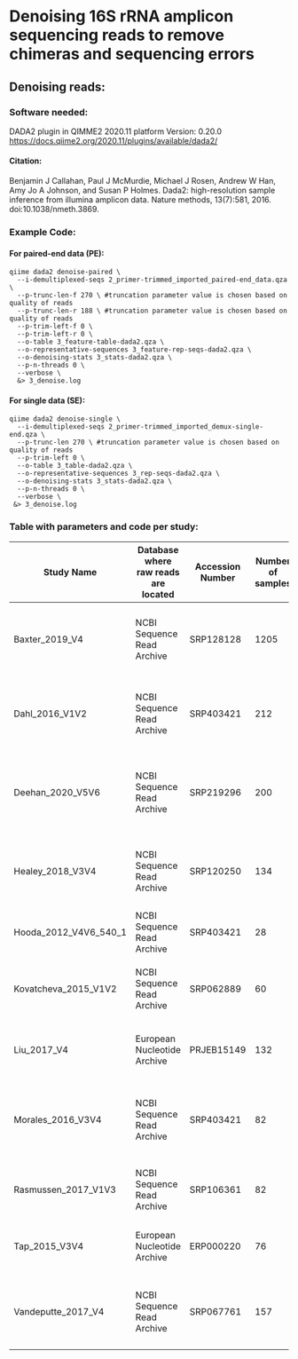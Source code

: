 

# Denoising 16S rRNA amplicon sequencing reads to remove chimeras and sequencing errors

## Denoising reads:
### Software needed:
DADA2 plugin in QIMME2 2020.11 platform
Version: 0.20.0
https://docs.qiime2.org/2020.11/plugins/available/dada2/
#### Citation: 
Benjamin J Callahan, Paul J McMurdie, Michael J Rosen, Andrew W Han, Amy Jo A Johnson, and Susan P Holmes. Dada2: high-resolution sample inference from illumina amplicon data. Nature methods, 13(7):581, 2016. doi:10.1038/nmeth.3869.


### Example Code:
#### For paired-end data (PE):
```
qiime dada2 denoise-paired \
  --i-demultiplexed-seqs 2_primer-trimmed_imported_paired-end_data.qza \
  --p-trunc-len-f 270 \ #truncation parameter value is chosen based on quality of reads
  --p-trunc-len-r 188 \ #truncation parameter value is chosen based on quality of reads
  --p-trim-left-f 0 \
  --p-trim-left-r 0 \
  --o-table 3_feature-table-dada2.qza \
  --o-representative-sequences 3_feature-rep-seqs-dada2.qza \
  --o-denoising-stats 3_stats-dada2.qza \
  --p-n-threads 0 \
  --verbose \
  &> 3_denoise.log

```

#### For single data (SE):
```
qiime dada2 denoise-single \
  --i-demultiplexed-seqs 2_primer-trimmed_imported_demux-single-end.qza \
  --p-trunc-len 270 \ #truncation parameter value is chosen based on quality of reads
  --p-trim-left 0 \
  --o-table 3_table-dada2.qza \
  --o-representative-sequences 3_rep-seqs-dada2.qza \
  --o-denoising-stats 3_stats-dada2.qza \
  --p-n-threads 0 \
  --verbose \
 &> 3_denoise.log

```
### Table with parameters and code per study:

| Study Name | Database where raw reads are located | Accession Number | Number of samples | Illumina platform used | Single or paired end data | Primers used | Denoise DADA2 paremeters |
| --- | --- | --- | --- | --- | --- | --- | --- |
| Baxter_2019_V4 | NCBI Sequence Read Archive | SRP128128 | 1205 | Illumina MiSeq | paired | GTGCCAGCMGCCGCGGTAA...ATTAGAWACCCBDGTAGTCC | `qiime dada2 denoise-paired --i-demultiplexed-seqs 1_imported_paired-end_data.qza --p-trunc-len-f 220 --p-trunc-len-r 200 --p-trim-left-f 0 --p-trim-left-r 0` |
Dahl_2016_V1V2 | NCBI Sequence Read Archive | SRP403421 | 212 | Illumina MiSeq | paired | AGMGTTYGATYMTGGCTCAG...ACTCCTACGGGAGGCAGC | `qiime dada2 denoise-paired  --i-demultiplexed-seqs 1_imported_paired-end_data.qza  --p-trunc-len-f 210 --p-trunc-len-r 205  --p-trim-left-f 0  --p-trim-left-r 0` |
Deehan_2020_V5V6 | NCBI Sequence Read Archive | SRP219296 | 200 | Illumina MiSeq | paired | RGGATTAGATACCC...AGGTGNTGCATGGYYGTCG | `qiime dada2 denoise-paired  --i-demultiplexed-seqs 2_primer-trimmed_imported_paired-end_data.qza  --p-trunc-len-f 212 --p-trunc-len-r 185  --p-trim-left-f 0 --p-trim-left-r 0` |
Healey_2018_V3V4 | NCBI Sequence Read Archive | SRP120250 | 134 | Illumina MiSeq | paired | CGGGAGGCAGCAG...ATTAGAWACCCBDGTA | `qiime dada2 denoise-paired --i-demultiplexed-seqs 1_imported_paired-end_data.qza --p-trunc-len-f 250 --p-trunc-len-r 230 --p-trim-left-f 0 --p-trim-left-r 0` |
Hooda_2012_V4V6_540_1 | NCBI Sequence Read Archive | SRP403421 | 28 | 454 titanium technology | single | GTGCCAGCMGCNGCGG...GGGTTNCGNTCGTTG | `qiime dada2 denoise-pyro --i-demultiplexed-seqs 3_imported_single-end_data.qza --p-trunc-len 303 --p-trim-left 0 `|
Kovatcheva_2015_V1V2 | NCBI Sequence Read Archive | SRP062889 | 60 | 454/Roche pyrosequencing | single | TGCTGCCTCCCGTAGGAGT...CTGAGCCAKGATCAAACTCT | `qiime dada2 denoise-single --i-demultiplexed-seqs 2_primer-trimmed_imported_single-end_data.qza --p-trunc-len 191 --p-trim-left 0` |
Liu_2017_V4 | European Nucleotide Archive | PRJEB15149 | 132 | Ion Torrent | single | GTGTGCCAGCMGCCGCGGTAA...ATTAGAWACCCBDGTAGTCCGG | `qiime dada2 denoise-pyro --i-demultiplexed-seqs 2_primer-trimmed_imported_single-end_data.qza --p-trunc-len 232 --p-trim-left 0` |
Morales_2016_V3V4 | NCBI Sequence Read Archive | SRP403421 | 82 | Illumina MiSeq | paired | CCTACGGGNGGCWGCAG...GGATTAGATACCCBDGTAGTC | `qiime dada2 denoise-paired --i-demultiplexed-seqs 2_primer-trimmed_imported_paired-end_data.qza --p-trunc-len-f 270 --p-trunc-len-r 188 --p-trim-left-f 0 --p-trim-left-r 0` |
Rasmussen_2017_V1V3 | NCBI Sequence Read Archive | SRP106361 | 82 | Roche 454 GS FLX pyrosequencing | single | GAGTTTGATCNTGGCTCAG...CAGCMGCCGCNGTAANAC | `qiime dada2 denoise-pyro --i-demultiplexed-seqs 2_primer-trimmed_imported_single-end_data.qza --p-trunc-len 175 --p-trim-left 0` |
Tap_2015_V3V4 | European Nucleotide Archive | ERP000220 | 76 | 454/Roche pyrosequencing | single | TACGGRAGGCAGCAG...ATTAGATACCCTGGTAGTCC | `qiime dada2 denoise-pyro --i-demultiplexed-seqs 2_primer-trimmed_imported_single-end_data.qza --p-trunc-len 224 --p-trim-left 0` |
Vandeputte_2017_V4 | NCBI Sequence Read Archive | SRP067761 | 157 | Illumina MiSeq | paired | GTGCCAGCMGCCGCGGTAA...ATTAGAWACCCBDGTAGTCC | `qiime dada2 denoise-paired --i-demultiplexed-seqs 1_imported_paired-end_data.qza --p-trunc-len-f 211 --p-trunc-len-r 108 --p-trim-left-f 0 --p-trim-left-r 0` |



